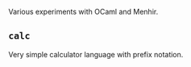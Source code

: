 Various experiments with OCaml and Menhir.

## `calc`
Very simple calculator language with prefix notation.
